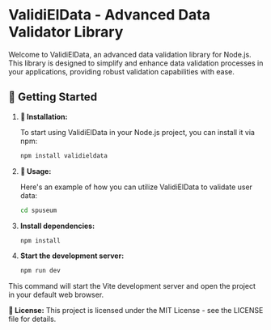
# ValidiElData - Advanced Data Validator Library

Welcome to ValidiElData, an advanced data validation library for Node.js. This library is designed to simplify and enhance data validation processes in your applications, providing robust validation capabilities with ease.


## 🚀 Getting Started

1. **🚀 Installation:**

    To start using ValidiElData in your Node.js project, you can install it via npm:

   ```bash
   npm install validieldata

2. **🔧 Usage:**
   
    Here's an example of how you can utilize ValidiElData to validate user data:

   ```bash
   cd spuseum
   
3. **Install dependencies:**

   ```bash   
   npm install

4. **Start the development server:**

   ```bash
   npm run dev

This command will start the Vite development server and open the project in your default web browser.

**📄 License:**
This project is licensed under the MIT License - see the LICENSE file for details.
